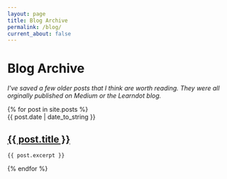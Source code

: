 ```yaml
---
layout: page
title: Blog Archive
permalink: /blog/
current_about: false
---
```


# Blog Archive

*I've saved a few older posts that I think are worth reading. They were all orginally published on Medium or the Learndot blog.*


<div class="posts">
  {% for post in site.posts %}
  <div class="post">
      <span class="post-date">{{ post.date | date_to_string }}</span>
    <h2 class="post-title">
      <a href="{{ post.url }}">
        {{ post.title }}
      </a>
    </h2>

    {{ post.excerpt }}
    
  </div>
  {% endfor %}
</div>


<!-- 
<div class="pagination">
  {% if paginator.next_page %}
    <a class="pagination-item older" href="{{ site.baseurl }}page{{paginator.next_page}}">Older</a>
  {% else %}
    <span class="pagination-item older">Older</span>
  {% endif %}
  {% if paginator.previous_page %}
    {% if paginator.page == 2 %}
      <a class="pagination-item newer" href="{{ site.baseurl }}">Newer</a>
    {% else %}
      <a class="pagination-item newer" href="{{ site.baseurl }}page{{paginator.previous_page}}">Newer</a>
    {% endif %}
  {% else %}
    <span class="pagination-item newer">Newer</span>
  {% endif %}
</div> -->
